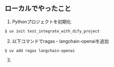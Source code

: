 
## ローカルでやったこと

1. Pythonプロジェクトを初期化

```
$ uv init test_integrate_with_dify_project 
```

2. 以下コマンドでragas・langchain-openaiを追加

```
$ uv add ragas langchain-openai
```

3. 